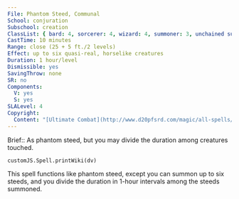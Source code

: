 ```yaml
---
File: Phantom Steed, Communal
School: conjuration
Subschool: creation
ClassList: { bard: 4, sorcerer: 4, wizard: 4, summoner: 3, unchained summoner: 3, occultist: 4, spiritualist: 4 }
CastTime: 10 minutes
Range: close (25 + 5 ft./2 levels)
Effect: up to six quasi-real, horselike creatures
Duration: 1 hour/level
Dismissible: yes
SavingThrow: none
SR: no
Components:
  V: yes
  S: yes
SLALevel: 4
Copyright:
  Content: "[Ultimate Combat](http://www.d20pfsrd.com/magic/all-spells/p/phantom-steed#TOC-Phantom-Steed-Communal)"
---
```

Brief:: As phantom steed, but you may divide the duration among creatures touched.

```dataviewjs
customJS.Spell.printWiki(dv)
```

This spell functions like phantom steed, except you can summon up to six steeds, and you divide the duration in 1-hour intervals among the steeds summoned.
